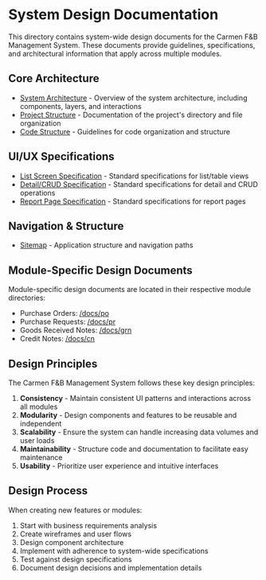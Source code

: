 # System Design Documentation

This directory contains system-wide design documents for the Carmen F&B Management System. These documents provide guidelines, specifications, and architectural information that apply across multiple modules.

## Core Architecture

- [System Architecture](./system-architecture.md) - Overview of the system architecture, including components, layers, and interactions
- [Project Structure](./project-structure.md) - Documentation of the project's directory and file organization
- [Code Structure](./code-structure.md) - Guidelines for code organization and structure

## UI/UX Specifications

- [List Screen Specification](./list-screen-spec.md) - Standard specifications for list/table views
- [Detail/CRUD Specification](./detail-crud-spec.md) - Standard specifications for detail and CRUD operations
- [Report Page Specification](./report-page-spec.md) - Standard specifications for report pages

## Navigation & Structure

- [Sitemap](./sitemap.md) - Application structure and navigation paths

## Module-Specific Design Documents

Module-specific design documents are located in their respective module directories:

- Purchase Orders: [/docs/po](../po)
- Purchase Requests: [/docs/pr](../pr)
- Goods Received Notes: [/docs/grn](../grn)
- Credit Notes: [/docs/cn](../cn)

## Design Principles

The Carmen F&B Management System follows these key design principles:

1. **Consistency** - Maintain consistent UI patterns and interactions across all modules
2. **Modularity** - Design components and features to be reusable and independent
3. **Scalability** - Ensure the system can handle increasing data volumes and user loads
4. **Maintainability** - Structure code and documentation to facilitate easy maintenance
5. **Usability** - Prioritize user experience and intuitive interfaces

## Design Process

When creating new features or modules:

1. Start with business requirements analysis
2. Create wireframes and user flows
3. Design component architecture
4. Implement with adherence to system-wide specifications
5. Test against design specifications
6. Document design decisions and implementation details 